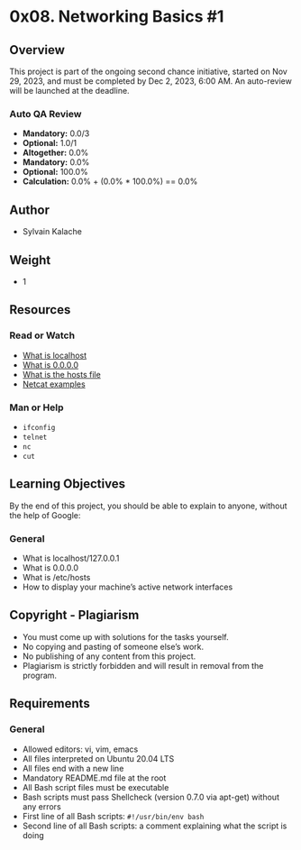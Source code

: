 # 0x08. Networking Basics #1

## Overview
This project is part of the ongoing second chance initiative, started on Nov 29, 2023, and must be completed by Dec 2, 2023, 6:00 AM. An auto-review will be launched at the deadline.

### Auto QA Review
- **Mandatory:** 0.0/3
- **Optional:** 1.0/1
- **Altogether:** 0.0%
- **Mandatory:** 0.0%
- **Optional:** 100.0%
- **Calculation:** 0.0% + (0.0% * 100.0%) == 0.0%

## Author
- Sylvain Kalache

## Weight
- 1

## Resources
### Read or Watch
- [What is localhost](link-to-resource)
- [What is 0.0.0.0](link-to-resource)
- [What is the hosts file](link-to-resource)
- [Netcat examples](link-to-resource)

### Man or Help
- `ifconfig`
- `telnet`
- `nc`
- `cut`

## Learning Objectives
By the end of this project, you should be able to explain to anyone, without the help of Google:
### General
- What is localhost/127.0.0.1
- What is 0.0.0.0
- What is /etc/hosts
- How to display your machine’s active network interfaces

## Copyright - Plagiarism
- You must come up with solutions for the tasks yourself.
- No copying and pasting of someone else’s work.
- No publishing of any content from this project.
- Plagiarism is strictly forbidden and will result in removal from the program.

## Requirements
### General
- Allowed editors: vi, vim, emacs
- All files interpreted on Ubuntu 20.04 LTS
- All files end with a new line
- Mandatory README.md file at the root
- All Bash script files must be executable
- Bash scripts must pass Shellcheck (version 0.7.0 via apt-get) without any errors
- First line of all Bash scripts: `#!/usr/bin/env bash`
- Second line of all Bash scripts: a comment explaining what the script is doing
